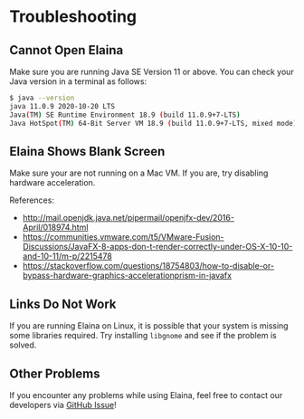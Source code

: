 # Troubleshooting

## Cannot Open Elaina

Make sure you are running Java SE Version 11 or above. You can check your Java version in a terminal as follows:

```bash
$ java --version
java 11.0.9 2020-10-20 LTS
Java(TM) SE Runtime Environment 18.9 (build 11.0.9+7-LTS)
Java HotSpot(TM) 64-Bit Server VM 18.9 (build 11.0.9+7-LTS, mixed mode)
```

## Elaina Shows Blank Screen

Make sure your are not running on a Mac VM. If you are, try disabling hardware acceleration.

References:

- <http://mail.openjdk.java.net/pipermail/openjfx-dev/2016-April/018974.html>
- <https://communities.vmware.com/t5/VMware-Fusion-Discussions/JavaFX-8-apps-don-t-render-correctly-under-OS-X-10-10-and-10-11/m-p/2215478>
- <https://stackoverflow.com/questions/18754803/how-to-disable-or-bypass-hardware-graphics-accelerationprism-in-javafx>

## Links Do Not Work

If you are running Elaina on Linux, it is possible that your system is missing some libraries required. Try installing `libgnome` and see if the problem is solved.

## Other Problems

If you encounter any problems while using Elaina, feel free to contact our developers via [GitHub Issue](https://github.com/lirc572/ip/issues/new/choose)!

